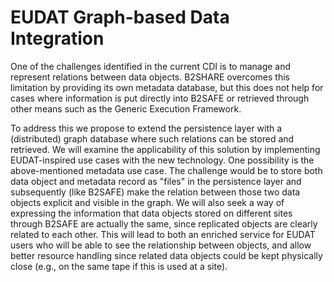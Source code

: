 # EUDAT Graph-based Data Integration

One of the challenges identified in the current CDI is to manage and represent relations between data objects. B2SHARE overcomes this limitation by providing its own metadata database, but this does not help for cases where information is put directly into B2SAFE or retrieved through other means such as the Generic Execution Framework.

To address this we propose to extend the persistence layer with a (distributed) graph database where such relations can be stored and retrieved. We will examine the applicability of this solution by implementing EUDAT-inspired use cases with the new technology. One possibility is the above-mentioned metadata use case. The challenge would be to store both data object and metadata record as "files" in the persistence layer and subsequently (like B2SAFE) make the relation between those two data objects explicit and visible in the graph. We will also seek a way of expressing the information that data objects stored on different sites through B2SAFE are actually the same, since replicated objects are clearly related to each other. This will lead to both an enriched service for EUDAT users who will be able to see the relationship between objects, and allow better resource handling since related data objects could be kept physically close (e.g., on the same tape if this is used at a site).
